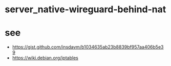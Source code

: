 # server_native-wireguard-behind-nat

# see
- https://gist.github.com/insdavm/b1034635ab23b8839bf957aa406b5e39
- https://wiki.debian.org/iptables
